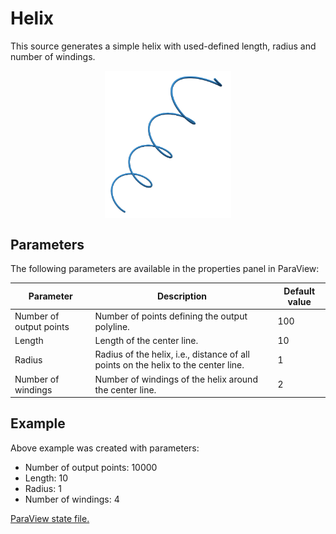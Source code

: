 # Helix

This source generates a simple helix with used-defined length, radius and number of windings.

<img src="helix.png" alt="Example helix" style="display:block; margin-left:auto; margin-right:auto; width:40%;" />

## Parameters

The following parameters are available in the properties panel in ParaView:

| Parameter                 | Description                                                                           | Default value |
|---------------------------|---------------------------------------------------------------------------------------|---------------|
| Number of output points   | Number of points defining the output polyline.                                        | 100           |
| Length                    | Length of the center line.                                                            | 10            |
| Radius                    | Radius of the helix, i.e., distance of all points on the helix to the center line.    | 1             |
| Number of windings        | Number of windings of the helix around the center line.                               | 2             |

## Example

Above example was created with parameters:
- Number of output points: 10000
- Length: 10
- Radius: 1
- Number of windings: 4

[ParaView state file.](helix.pvsm)
